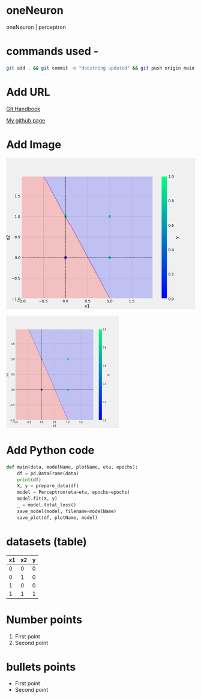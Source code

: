 # oneNeuron
oneNeuron | perceptron


# commands used -


```bash
git add . && git commit -m "docstring updated" && git push origin main
```

# Add URL
[Git Handbook](https://guides.github.com/introduction/git-handbook/)

<a href= "https://github.com/SourabhSomdeve/OneNeuron">My github page</a>

# Add Image
![Sample Image](plots/or.png)

<img src= "plots/or.png" width = "300" height = "300">

# Add Python code

```python
def main(data, modelName, plotName, eta, epochs):
    df = pd.DataFrame(data)
    print(df)
    X, y = prepare_data(df)
    model = Perceptron(eta=eta, epochs=epochs)
    model.fit(X, y)
    _ = model.total_loss()
    save_model(model, filename=modelName)
    save_plot(df, plotName, model)
```

# datasets (table)

x1 | x2 | y
-|-|-
0|0|0
0|1|0
1|0|0
1|1|1

# Number points
1. First point
2. Second point


# bullets points 
* First point
* Second point